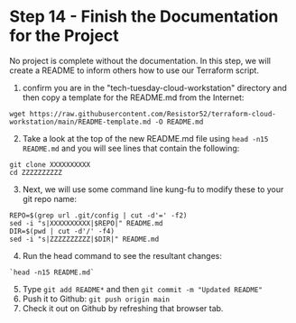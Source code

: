 # Step 14 - Finish the Documentation for the Project

No project is complete without the documentation. In this step, we will create a README
to inform others how to use our Terraform script.

1. confirm you are in the "tech-tuesday-cloud-workstation" directory and then copy
a template for the README.md from the Internet:

```
wget https://raw.githubusercontent.com/Resistor52/terraform-cloud-workstation/main/README-template.md -O README.md
```

2. Take a look at the top of the new README.md file using `head -n15 README.md` and you
will see lines that contain the following:

```
git clone XXXXXXXXXX
cd ZZZZZZZZZZ
```

3. Next, we will use some command line kung-fu to modify these to your git repo name:

```
REPO=$(grep url .git/config | cut -d'=' -f2)
sed -i "s|XXXXXXXXXX|$REPO|" README.md
DIR=$(pwd | cut -d'/' -f4)
sed -i "s|ZZZZZZZZZZ|$DIR|" README.md
```

4. Run the head command to see the resultant changes:

```
`head -n15 README.md`
```

5. Type `git add README*` and then `git commit -m "Updated README"`
6. Push it to Github: `git push origin main`
7. Check it out on Github by refreshing that browser tab.
